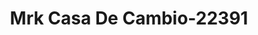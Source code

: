 ---
f_zip-code: 92173
f_state-code: CA
title: Mrk Casa De Cambio-22391
f_phone: 619-662-1181
f_city-only: San Ysidro
f_address: 337 E San Ysidro Blvd San Ysidro
f_location-unique-id: '22391'
slug: mrk-casa-de-cambio-22391
updated-on: '2024-05-30T13:46:58.046Z'
created-on: '2024-05-30T13:36:59.803Z'
published-on: '2024-05-30T13:54:32.469Z'
f_city-state: cms/city/san-ysidro-ca.md
f_company: cms/company/mrk-casa-de-cambio.md
f_state: cms/state/california.md
layout: '[payday-loan].html'
tags: payday-loan
---